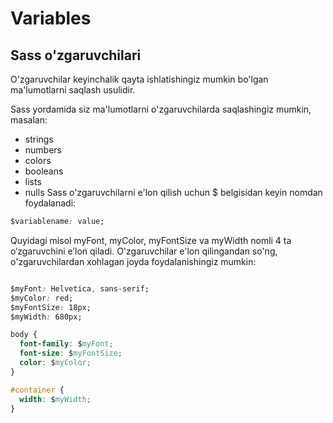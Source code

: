 # Variables
## Sass o'zgaruvchilari
O'zgaruvchilar keyinchalik qayta ishlatishingiz mumkin bo'lgan ma'lumotlarni saqlash usulidir.

Sass yordamida siz ma'lumotlarni o'zgaruvchilarda saqlashingiz mumkin, masalan:
- strings
- numbers
- colors
- booleans
- lists
- nulls
Sass o'zgaruvchilarni e'lon qilish uchun $ belgisidan keyin nomdan foydalanadi:
```css
$variablename: value;
```
Quyidagi misol myFont, myColor, myFontSize va myWidth nomli 4 ta o‘zgaruvchini e’lon qiladi. O'zgaruvchilar e'lon qilingandan so'ng, o'zgaruvchilardan xohlagan joyda foydalanishingiz mumkin:
```css

$myFont: Helvetica, sans-serif;
$myColor: red;
$myFontSize: 18px;
$myWidth: 680px;

body {
  font-family: $myFont;
  font-size: $myFontSize;
  color: $myColor;
}

#container {
  width: $myWidth;
}
```